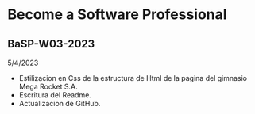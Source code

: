 # Become a Software Professional
## BaSP-W03-2023

5/4/2023
 - Estilizacion en Css de la estructura de  Html de la pagina del gimnasio Mega Rocket S.A.
 - Escritura del Readme.
 - Actualizacion de GitHub.

